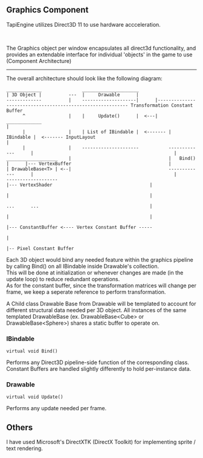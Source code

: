 ﻿## Graphics Component

TapiEngine utilizes Direct3D 11 to use hardware accceleration.  

<br>

The Graphics object per window encapsulates all direct3d functionality, and provides an extendable interface for individual 'objects' in the game to use (Component Architecture)

---
The overall architecture should look like the following diagram:
```
_____________               _____________________
| 3D Object |          ---  |     Drawable      |
-------------          |    --------------------|      |----------------------------------------------------------- Transformation Constant Buffer
      ^                |    |     Update()      |  <---|    _____________                                                           |
      |                |    | List of IBindable |  <------- | IBindable |  <------- InputLayout                                     |
      |                |    ---------------------           -------------      |                                                    |
___________________    |                                    |   Bind()  |      |--- VertexBuffer                                    |
| DrawableBase<T> | <--|                                    -------------      |                                                    |
-------------------                                                            |--- VertexShader                                    |
                                                                               |                                                    |
                                                                               ...      ...                                         |
                                                                               |                                                    |
                                                                               |--- ConstantBuffer <---- Vertex Constant Buffer -----
                                                                                                     |
                                                                                                     |-- Pixel Constant Buffer 
```
Each 3D object would bind any needed feature within the graphics pipeline by calling Bind() on all IBindable inside Drawable's collection.  
This will be done at initialization or whenever changes are made (in the update loop) to reduce redundant operations.  
As for the constant buffer, since the transformation matrices will change per frame, we keep a seperate reference to perform transformation.

A Child class Drawable Base from Drawable will be templated to account for different structural data needed per 3D object.
All instances of the same templated DrawableBase (ex. DrawableBase\<Cube> or DrawableBase\<Sphere>) shares a static buffer to operate on.

### IBindable  
```
virtual void Bind()
```
Performs any Direct3D pipeline-side function of the corresponding class. Constant Buffers are handled slightly differently to hold per-instance data.

### Drawable
```
virtual void Update()
```
Performs any update needed per frame.

## Others

I have used Microsoft's DirectXTK (DirectX Toolkit) for implementing sprite / text rendering.